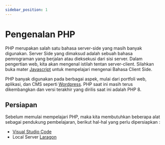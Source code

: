 ```yaml
---
sidebar_position: 1
---
```


# Pengenalan PHP

PHP merupakan salah satu bahasa server-side yang masih banyak digunakan. Server Side yang dimaksud adalah sebuah bahasa pemrograman yang berjalan atau dieksekusi dari sisi server. Dalam pengertian web, kita akan mengenal istilah tentan server-client. Silahkan buka mater [Javascript](../javascript/index_javascript) untuk mempelajari mengenai Bahasa Client Side.

PHP banyak digunakan pada berbagai aspek, mulai dari portfoli web, aplikasi, dan CMS seperti [Wordpress](https://wordpress.org). PHP saat ini masih terus dikembangkan dan versi terakhir yang dirilis saat ini adalah PHP 8.

## Persiapan

Sebelum memulai mempelajari PHP, maka kita membutuhkan beberapa alat sebagai pendukung pembelajaran, berikut hal-hal yang perlu dipersiapkan :

* [Visual Studio Code](https://code.visualstudio.com)
* Local Server [Laragon](https://laragon.org/)